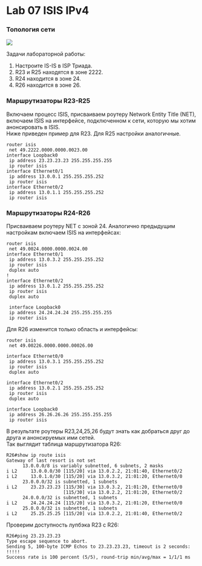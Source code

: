 # Lab 07 ISIS IPv4

### Топология сети
<image src="scheme.jpg">

Задачи лабораторной работы:  

1. Настроите IS-IS в ISP Триада.
2. R23 и R25 находятся в зоне 2222.
3. R24 находится в зоне 24.
4. R26 находится в зоне 26.

### Маршрутизаторы R23-R25  
Включаем процесс ISIS, присваиваем роутеру Network Entity Title (NET), включаем ISIS на интерфейсе, подключенном к сети, которую мы хотим анонсировать в ISIS.    
Ниже приведен пример для R23. Для R25 настройки аналогичные.  
```
router isis
 net 49.2222.0000.0000.0023.00
interface Loopback0
 ip address 23.23.23.23 255.255.255.255
 ip router isis
interface Ethernet0/1
 ip address 13.0.0.1 255.255.255.252
 ip router isis
interface Ethernet0/2
 ip address 13.0.1.1 255.255.255.252
 ip router isis
```
### Маршрутизаторы R24-R26
Присваиваем роутеру NET с зоной 24. Аналогично предыдущим настройкам включаем ISIS на интерфейсах:    
```
router isis
 net 49.0024.0000.0000.0024.00
interface Ethernet0/1
 ip address 13.0.3.2 255.255.255.252
 ip router isis
 duplex auto
!
interface Ethernet0/2
 ip address 13.0.1.2 255.255.255.252
 ip router isis
 duplex auto
 
 interface Loopback0
 ip address 24.24.24.24 255.255.255.255
 ip router isis
```
Для R26 изменится только область и интерфейсы:  
```
router isis
 net 49.00226.0000.0000.00026.00
 
interface Ethernet0/0
 ip address 13.0.3.1 255.255.255.252
 ip router isis
 duplex auto

interface Ethernet0/2
 ip address 13.0.2.1 255.255.255.252
 ip router isis
 duplex auto

interface Loopback0
 ip address 26.26.26.26 255.255.255.255
 ip router isis
```
В результате роутеры R23,24,25,26 будут знать как добраться друг до друга и анонсируемых ими сетей.  
Так выглядит таблица маршрутизатора R26:  
```
R26#show ip route isis
Gateway of last resort is not set
      13.0.0.0/8 is variably subnetted, 6 subnets, 2 masks
i L2     13.0.0.0/30 [115/20] via 13.0.2.2, 21:01:40, Ethernet0/2
i L2     13.0.1.0/30 [115/20] via 13.0.3.2, 21:01:20, Ethernet0/0
      23.0.0.0/32 is subnetted, 1 subnets
i L2     23.23.23.23 [115/30] via 13.0.3.2, 21:01:20, Ethernet0/0
                     [115/30] via 13.0.2.2, 21:01:20, Ethernet0/2
      24.0.0.0/32 is subnetted, 1 subnets
i L2     24.24.24.24 [115/20] via 13.0.3.2, 21:01:20, Ethernet0/0
      25.0.0.0/32 is subnetted, 1 subnets
i L2     25.25.25.25 [115/20] via 13.0.2.2, 21:01:40, Ethernet0/2
```
Проверим доступность лупбэка R23 с R26:
```
R26#ping 23.23.23.23
Type escape sequence to abort.
Sending 5, 100-byte ICMP Echos to 23.23.23.23, timeout is 2 seconds:
!!!!!
Success rate is 100 percent (5/5), round-trip min/avg/max = 1/1/1 ms
```









